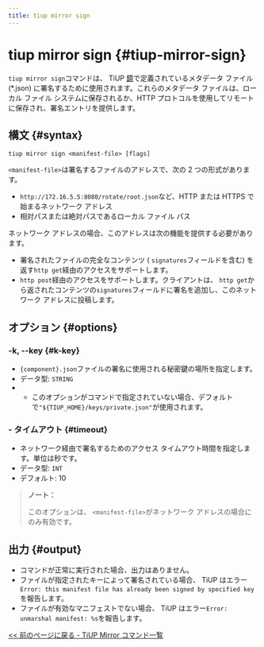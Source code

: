 ```yaml
---
title: tiup mirror sign
---
```


# tiup mirror sign {#tiup-mirror-sign}

`tiup mirror sign`コマンドは、 TiUP [鏡](/tiup/tiup-mirror-reference.md)で定義されているメタデータ ファイル (*.json) に署名するために使用されます。これらのメタデータ ファイルは、ローカル ファイル システムに保存されるか、HTTP プロトコルを使用してリモートに保存され、署名エントリを提供します。

## 構文 {#syntax}

```shell
tiup mirror sign <manifest-file> [flags]
```

`<manifest-file>`は署名するファイルのアドレスで、次の 2 つの形式があります。

-   `http://172.16.5.5:8080/rotate/root.json`など、HTTP または HTTPS で始まるネットワーク アドレス
-   相対パスまたは絶対パスであるローカル ファイル パス

ネットワーク アドレスの場合、このアドレスは次の機能を提供する必要があります。

-   署名されたファイルの完全なコンテンツ ( `signatures`フィールドを含む) を返す`http get`経由のアクセスをサポートします。
-   `http post`経由のアクセスをサポートします。クライアントは、 `http get`から返されたコンテンツの`signatures`フィールドに署名を追加し、このネットワーク アドレスに投稿します。

## オプション {#options}

### -k, --key {#k-key}

-   `{component}.json`ファイルの署名に使用される秘密鍵の場所を指定します。
-   データ型: `STRING`
-   -   このオプションがコマンドで指定されていない場合、デフォルトで`"${TIUP_HOME}/keys/private.json"`が使用されます。

### - タイムアウト {#timeout}

-   ネットワーク経由で署名するためのアクセス タイムアウト時間を指定します。単位は秒です。
-   データ型: `INT`
-   デフォルト: 10

> **ノート：**
>
> このオプションは、 `<manifest-file>`がネットワーク アドレスの場合にのみ有効です。

## 出力 {#output}

-   コマンドが正常に実行された場合、出力はありません。
-   ファイルが指定されたキーによって署名されている場合、 TiUP はエラー`Error: this manifest file has already been signed by specified key`を報告します。
-   ファイルが有効なマニフェストでない場合、 TiUP はエラー`Error: unmarshal manifest: %s`を報告します。

[&lt;&lt; 前のページに戻る - TiUP Mirror コマンド一覧](/tiup/tiup-command-mirror.md#command-list)
